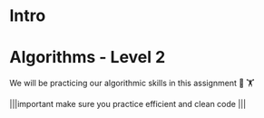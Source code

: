 # Intro

# Algorithms - Level 2

We will be practicing our algorithmic skills in this assignment 💪 🏋️


|||important
make sure you practice efficient and clean code
|||